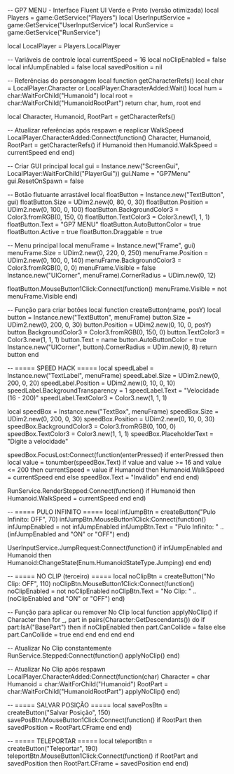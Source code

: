-- GP7 MENU - Interface Fluent UI Verde e Preto (versão otimizada)
local Players = game:GetService("Players")
local UserInputService = game:GetService("UserInputService")
local RunService = game:GetService("RunService")

local LocalPlayer = Players.LocalPlayer

-- Variáveis de controle
local currentSpeed = 16
local noClipEnabled = false
local infJumpEnabled = false
local savedPosition = nil

-- Referências do personagem
local function getCharacterRefs()
    local char = LocalPlayer.Character or LocalPlayer.CharacterAdded:Wait()
    local hum = char:WaitForChild("Humanoid")
    local root = char:WaitForChild("HumanoidRootPart")
    return char, hum, root
end

local Character, Humanoid, RootPart = getCharacterRefs()

-- Atualizar referências após respawn e reaplicar WalkSpeed
LocalPlayer.CharacterAdded:Connect(function()
    Character, Humanoid, RootPart = getCharacterRefs()
    if Humanoid then
        Humanoid.WalkSpeed = currentSpeed
    end
end)

-- Criar GUI principal
local gui = Instance.new("ScreenGui", LocalPlayer:WaitForChild("PlayerGui"))
gui.Name = "GP7Menu"
gui.ResetOnSpawn = false

-- Botão flutuante arrastável
local floatButton = Instance.new("TextButton", gui)
floatButton.Size = UDim2.new(0, 80, 0, 30)
floatButton.Position = UDim2.new(0, 100, 0, 100)
floatButton.BackgroundColor3 = Color3.fromRGB(0, 150, 0)
floatButton.TextColor3 = Color3.new(1, 1, 1)
floatButton.Text = "GP7 MENU"
floatButton.AutoButtonColor = true
floatButton.Active = true
floatButton.Draggable = true

-- Menu principal
local menuFrame = Instance.new("Frame", gui)
menuFrame.Size = UDim2.new(0, 220, 0, 250)
menuFrame.Position = UDim2.new(0, 100, 0, 140)
menuFrame.BackgroundColor3 = Color3.fromRGB(0, 0, 0)
menuFrame.Visible = false
Instance.new("UICorner", menuFrame).CornerRadius = UDim.new(0, 12)

floatButton.MouseButton1Click:Connect(function()
    menuFrame.Visible = not menuFrame.Visible
end)

-- Função para criar botões
local function createButton(name, posY)
    local button = Instance.new("TextButton", menuFrame)
    button.Size = UDim2.new(0, 200, 0, 30)
    button.Position = UDim2.new(0, 10, 0, posY)
    button.BackgroundColor3 = Color3.fromRGB(0, 150, 0)
    button.TextColor3 = Color3.new(1, 1, 1)
    button.Text = name
    button.AutoButtonColor = true
    Instance.new("UICorner", button).CornerRadius = UDim.new(0, 8)
    return button
end

-- ===== SPEED HACK =====
local speedLabel = Instance.new("TextLabel", menuFrame)
speedLabel.Size = UDim2.new(0, 200, 0, 20)
speedLabel.Position = UDim2.new(0, 10, 0, 10)
speedLabel.BackgroundTransparency = 1
speedLabel.Text = "Velocidade (16 - 200)"
speedLabel.TextColor3 = Color3.new(1, 1, 1)

local speedBox = Instance.new("TextBox", menuFrame)
speedBox.Size = UDim2.new(0, 200, 0, 30)
speedBox.Position = UDim2.new(0, 10, 0, 30)
speedBox.BackgroundColor3 = Color3.fromRGB(0, 100, 0)
speedBox.TextColor3 = Color3.new(1, 1, 1)
speedBox.PlaceholderText = "Digite a velocidade"

speedBox.FocusLost:Connect(function(enterPressed)
    if enterPressed then
        local value = tonumber(speedBox.Text)
        if value and value >= 16 and value <= 200 then
            currentSpeed = value
            if Humanoid then Humanoid.WalkSpeed = currentSpeed end
        else
            speedBox.Text = "Inválido"
        end
    end
end)

RunService.RenderStepped:Connect(function()
    if Humanoid then Humanoid.WalkSpeed = currentSpeed end
end)

-- ===== PULO INFINITO =====
local infJumpBtn = createButton("Pulo Infinito: OFF", 70)
infJumpBtn.MouseButton1Click:Connect(function()
    infJumpEnabled = not infJumpEnabled
    infJumpBtn.Text = "Pulo Infinito: " .. (infJumpEnabled and "ON" or "OFF")
end)

UserInputService.JumpRequest:Connect(function()
    if infJumpEnabled and Humanoid then
        Humanoid:ChangeState(Enum.HumanoidStateType.Jumping)
    end
end)

-- ===== NO CLIP (terceiro) =====
local noClipBtn = createButton("No Clip: OFF", 110)
noClipBtn.MouseButton1Click:Connect(function()
    noClipEnabled = not noClipEnabled
    noClipBtn.Text = "No Clip: " .. (noClipEnabled and "ON" or "OFF")
end)

-- Função para aplicar ou remover No Clip
local function applyNoClip()
    if Character then
        for _, part in pairs(Character:GetDescendants()) do
            if part:IsA("BasePart") then
                if noClipEnabled then
                    part.CanCollide = false
                else
                    part.CanCollide = true
                end
            end
        end
    end
end

-- Atualizar No Clip constantemente
RunService.Stepped:Connect(function()
    applyNoClip()
end)

-- Atualizar No Clip após respawn
LocalPlayer.CharacterAdded:Connect(function(char)
    Character = char
    Humanoid = char:WaitForChild("Humanoid")
    RootPart = char:WaitForChild("HumanoidRootPart")
    applyNoClip()
end)

-- ===== SALVAR POSIÇÃO =====
local savePosBtn = createButton("Salvar Posição", 150)
savePosBtn.MouseButton1Click:Connect(function()
    if RootPart then savedPosition = RootPart.CFrame end
end)

-- ===== TELEPORTAR =====
local teleportBtn = createButton("Teleportar", 190)
teleportBtn.MouseButton1Click:Connect(function()
    if RootPart and savedPosition then
        RootPart.CFrame = savedPosition
    end
end)